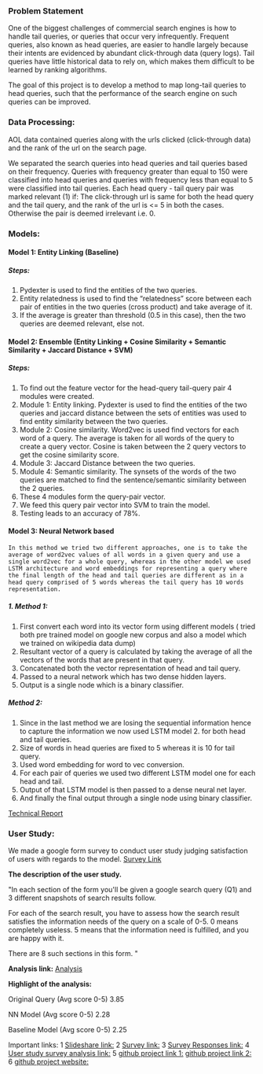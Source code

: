 ### Problem Statement
One of the biggest challenges of commercial search engines is how to handle tail queries, or queries that occur very infrequently. Frequent queries, also known as head queries, are easier to handle largely because their intents are evidenced by abundant click-through data (query logs). Tail queries have little historical data to rely on, which makes them difficult to be learned by ranking algorithms.

The goal of this project is to develop a method to map long-tail queries to head queries, such that the performance of the search engine on such queries can be improved.

### Data Processing:
AOL data contained queries along with the urls clicked (click-through data) and the rank of the url on the search page.

We separated the search queries into head queries and tail queries based on their frequency. Queries with frequency greater than equal to 150 were classified into head queries and queries with frequency less than equal to 5 were classified into tail queries.
Each head query - tail query pair was marked relevant (1) if:
The click-through url is same for both the head query and the tail query, and the rank of the url is <= 5 in both the cases.
Otherwise the pair is deemed irrelevant i.e. 0.



### Models:

#### Model 1: Entity Linking (Baseline)

##### Steps:
1. Pydexter is used to find the entities of the two queries.
2. Entity relatedness is used to find the “relatedness” score between each pair of entities in the two queries (cross product) and take average of it.
3. If the average is greater than threshold (0.5 in this case), then the two queries are deemed relevant, else not.
  

#### Model 2: Ensemble (Entity Linking + Cosine Similarity + Semantic Similarity + Jaccard Distance + SVM)

##### Steps:
1. To find out the feature vector for the head-query tail-query pair 4 modules were created.
2. Module 1: Entity linking. Pydexter is used to find the entities of the two queries and jaccard distance between the sets of entities was used to find entity similarity between the two queries.
3. Module 2: Cosine similarity. Word2vec is used find vectors for each word of a query. The average is taken for all words of the query to create a query vector. Cosine is taken between the 2 query vectors to get the cosine similarity score.
4. Module 3: Jaccard Distance between the two queries.
5. Module 4: Semantic similarity. The synsets of the words of the two queries are matched to find the sentence/semantic similarity between the 2 queries.
6. These 4 modules form the query-pair vector.
7. We feed this query pair vector into SVM to train the model.
8. Testing leads to an accuracy of 78%.

#### Model 3: Neural Network based

	In this method we tried two different approaches, one is to take the average of word2vec values of all words in a given query and use a single word2vec for a whole query, whereas in the other model we used LSTM architecture and word embeddings for representing a query where the final length of the head and tail queries are different as in a head query comprised of 5 words whereas the tail query has 10 words representation.

##### 1. Method 1:	
1. First convert each word into its vector form using different models ( tried both pre trained model on google new corpus and also a model which we trained on wikipedia data dump)
2. Resultant vector of a query is calculated by taking the average of all the vectors of the words that are present in that query.
3. Concatenated both the vector representation of head and tail query.
4. Passed to a neural network which has two dense hidden layers.
5. Output is a single node which is a binary classifier.
 

##### Method 2:

1. Since in the last method we are losing the sequential information hence to capture the information we now used LSTM model 2. for both head and tail queries.
3. Size of words in head queries are fixed to 5 whereas it is 10 for tail query.
4. Used word embedding for word to vec conversion. 
5. For each pair of queries we used two different LSTM model one for each head and tail.
6. Output of that LSTM model is then passed to a dense neural net layer.
7. And finally the final output through a single node using binary classifier.


[Technical Report](https://docs.google.com/document/d/1BjJ6nQR7G-vXcZsXCzcsFGGy5h0VvzrPheoKHhgRpf4/edit?usp=sharing)

### User Study:

We made a google form survey to conduct user study judging satisfaction of users with regards to the model.
[Survey Link](https://goo.gl/forms/EMtoE3pf3NaZXcT32)

**The description of the user study.**

"In each section of the form you'll be given a google search query (Q1) and 3 different snapshots of search results follow.

For each of the search result, you have to assess how the search result satisfies the information needs of the query on a scale of 0-5.
0 means completely useless. 5 means that the information need is fulfilled, and you are happy with it.

There are 8 such sections in this form. "

**Analysis link:** [Analysis](https://docs.google.com/document/d/1z0DhYsh5hhhxzttlt9jYHbw3PaMD0k47R1pVLcAS6W0/edit?usp=sharing)

**Highlight of the analysis:**


Original Query (Avg score 0-5)
3.85

NN Model (Avg score 0-5)
2.28

Baseline Model (Avg score 0-5)
2.25


Important links:
1 [Slideshare link:](https://www.slideshare.net/secret/IKVFW8phbBzcWt)
2 [Survey link:](https://goo.gl/forms/EMtoE3pf3NaZXcT32)
3 [Survey Responses link:](https://docs.google.com/spreadsheets/d/10xQFeOT6Iq1QkL_sPx3Hb9juIEgkXPIs9pnkQ0CBDXw/edit?usp=sharing)
4 [User study survey analysis link:](https://docs.google.com/document/d/1z0DhYsh5hhhxzttlt9jYHbw3PaMD0k47R1pVLcAS6W0/edit?usp=sharing)
5 [github project link 1:](https://github.com/ranjan019/Head-Query-Tail-Query-Mapping)
	[github project link 2:](https://github.com/Viditjn/Head-Tail-Query-Mapping)
6 [github project website:](https://ranjan019.github.io/Head-Query-Tail-Query-Mapping/)


